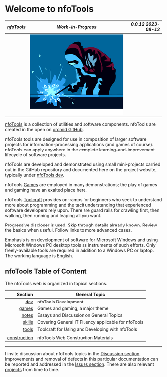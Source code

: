 <!-- index.md 0.0.12                UTF-8                         2023-08-12
     ----1----|----2----|----3----|----4----|----5----|----6----|----7----|--*
     -->

# Welcome to nfoTools

| ***[nfoTools](index.html)*** | ***Work-in-Progress*** | ***0.0.12 2023-08-12*** |
| :--                |       :-:          | --: |
| | ![Welding nfoTools](images/nfoWorks-2014-06-02-1638-LogoLarge.png) | |

[nfoTools](https://github.com/orcmid/nfoTools) is a collection of utilities
and software components.  nfoTools are
created in the open on [orcmid GitHub](https://github.com/orcmid/).

nfoTools tools are designed for use in composition of larger software projects
for information-processing applications (and games of course).  nfoTools
can apply anywhere in the complete learning-and-improvement lifecycle of
software projects.

nfoTools are developed and demonstrated using small mini-projects carried out
in the GitHub repository and documented here on the project website, typically
under [nfoTools dev](dev/).

nfoTools [Games](games) are employed in many demonstrations; the play of games
and gaming have an exalted place here.

nfoTools [Toolcraft](tools/) provides on-ramps for beginners who
seek to understand more about programming and the tacit understanding that
experienced software developers rely upon. There are guard rails for
crawling first, then walking, then running and leaping all you want.

Progressive discloser is used. Skip through details already known.  Review
the basics when useful.  Follow links to more advanced cases.

Emphasis is on development of software for Microsoft Windows and using
Microsoft Windows PC desktop tools as instruments of such efforts.  Only
freely-available tools are required in addition to a Windows PC or laptop.
The working language is English.

## nfoTools Table of Content

The nfoTools web is organized in topical sections.

| **Section** |  **General Topic** |
|   --:       |  ---               |
| [dev](dev/) | nfoTools Development |
| [games](games) | Games and gaming, a major theme |
| [notes](notes/) | Essays and Discussion on General Topics |
| [skills](skills/) | Covering General IT Fluency applicable for nfoTools |
| [tools](tools/) | Toolcraft for Using and Developing with nfoTools |
| | |
| [construction](construction/) | nfoTools Web Construction Materials |

----

I invite discussion about nfoTools topics in the
[Discussion section](https://github.com/orcmid/nfoTools/discussions).
Improvements and removal of defects in this particular documentation can be
reported and addressed in the
[Issues section](https://github.com/orcmid/nfoTools/issues).  There are also
relevant [projects](https://github.com/orcmid/nfoTools/projects?type=classic)
from time to time.

<!--
      0.0.12 2023-08-12T20:42Z Touch-ups
      0.0.11 2023-04-12T16:12Z Mass change of [projects] links
      0.0.10 2021-11-21T20:52Z Tidying up
      0.0.9 2021-10-04T19:17Z Make Toolcraft not specific to prerequisites
      0.0.8 2021-09-21T16:51Z Welcoming games
      0.0.7 2021-09-17T19:41Z Smoothing, verifying links
      0.0.6 2021-09-17T18:34Z Add Banner, TOC, and smooth the material
      0.0.5 2021-08-30T18:59Z add ruler
      0.0.4 2021-08-29T20:16Z add the bits-welding logo from nfoWorks
      0.0.3 2021-08-29T17:02Z put up an informative welcome
      0.0.2 2021-02-07T18:03Z get the formatting I want
      0.0.1 2021-02-07T17:51Z touch up to accommodate for default formatting
      0.0.0 2021-02-07T17:44Z create placeholder home page for nfoTools
           GitHub docs
      -->
